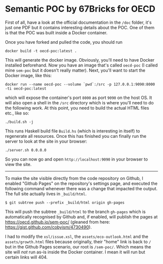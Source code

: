 # Semantic POC by 67Bricks for OECD

First of all, have a look at the official documentation in the `/doc` folder, it's just one PDF but it contains interesting details about the POC.  One of them is that the POC was built inside a Docker container.

Once you have forked and pulled the code, you should run 

```
docker build -t oecd-poc:latest .
```

This will generate the docker image. Obviously, you'll need to have Docker installed beforehand. Now you have an image that's called `oecd-poc` (I called mine `sem-poc` but it doesn't really matter).  Next, you'll want to start the Docker image, like this:

```
docker run --name oecd-poc --volume `pwd`:/src -p 127.0.0.1:9090:8000 -ti oecd-poc:latest
```

which will expose the container's port `8000` as port `9090` on the host OS. It will also open a shell in the `/src` directory which is where you'll need to do the following work.  At this point, you need to build the actual HTML files etc., like so:

```
./build.sh -j
```

This runs Haskell build file `Build.hs` (which is interesting in itself) to regenerate all resources.  Once this has finished you can finally run the server to look at the site in your browser:

```
./server.sh 0.0.0.0
```

So you can now go and open `http://localhost:9090` in your browser to view the site.

-------

To make the site visible directly from the code repository on Github, I enabled "Github Pages" on the repository's settings page, and executed the following command whenever there was a change that impacted the output.  The full site actually lives in `_build/html`.

```
$ git subtree push --prefix _build/html origin gh-pages
```
This will push the subtree `_build/html` to the branch `gh-pages` which is automatically recognised by Github and, if enabled, will publish the pages at https://oecd.github.io/sem-poc/  (gleaned from here: https://gist.github.com/cobyism/4730490).

I had to modify the `xsl/issue.xsl`, the `assets/eco-outlook.html` and the `assets/growth.html` files because originally, their "home" link is back to `/` but in the Github Pages scenario, our root is `/sem-poc/`. Which means the site will _not_ run as-is inside the Docker container.  I mean it will run but certain links will 404.

